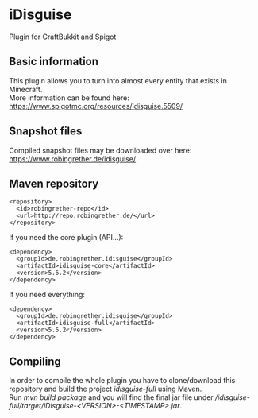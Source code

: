 # iDisguise
Plugin for CraftBukkit and Spigot

## Basic information
This plugin allows you to turn into almost every entity that exists in Minecraft.  
More information can be found here: https://www.spigotmc.org/resources/idisguise.5509/

## Snapshot files
Compiled snapshot files may be downloaded over here: https://www.robingrether.de/idisguise/

## Maven repository
````
<repository>
  <id>robingrether-repo</id>
  <url>http://repo.robingrether.de/</url>
</repository>
````

If you need the core plugin (API...):
````
<dependency>
  <groupId>de.robingrether.idisguise</groupId>
  <artifactId>idisguise-core</artifactId>
  <version>5.6.2</version>
</dependency>
````

If you need everything:
````
<dependency>
  <groupId>de.robingrether.idisguise</groupId>
  <artifactId>idisguise-full</artifactId>
  <version>5.6.2</version>
</dependency>
````

## Compiling
In order to compile the whole plugin you have to clone/download this repository and build the project _idisguise-full_ using Maven.  
Run _mvn build package_ and you will find the final jar file under _/idisguise-full/target/iDisguise-&lt;VERSION&gt;-&lt;TIMESTAMP&gt;.jar_.

